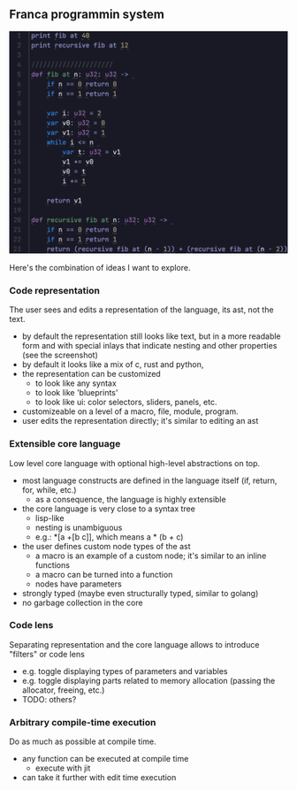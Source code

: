 ## Franca programmin system

![](https://github.com/dmitry-egorov/franca2/blob/main/docs/screenshots/Screenshot%202023-10-30%20050411.png)

Here's the combination of ideas I want to explore.

### Code representation 

The user sees and edits a representation of the language, its ast, not the text.

- by default the representation still looks like text, but in a more readable form and with special inlays that indicate nesting and other properties (see the screenshot)
- by default it looks like a mix of c, rust and python, 
- the representation can be customized
  - to look like any syntax
  - to look like 'blueprints'
  - to look like ui: color selectors, sliders, panels, etc.
- customizeable on a level of a macro, file, module, program.
- user edits the representation directly; it's similar to editing an ast

### Extensible core language 

Low level core language with optional high-level abstractions on top.

- most language constructs are defined in the language itself (if, return, for, while, etc.)
  - as a consequence, the language is highly extensible
- the core language is very close to a syntax tree
  - lisp-like
  - nesting is unambiguous
  - e.g.: *[a +[b c]], which means a * (b + c)
- the user defines custom node types of the ast
  - a macro is an example of a custom node; it's similar to an inline functions
  - a macro can be turned into a function
  - nodes have parameters
- strongly typed (maybe even structurally typed, similar to golang)
- no garbage collection in the core

### Code lens

Separating representation and the core language allows to introduce "filters" or code lens

- e.g. toggle displaying types of parameters and variables
- e.g. toggle displaying parts related to memory allocation (passing the allocator, freeing, etc.)
- TODO: others?

### Arbitrary compile-time execution

Do as much as possible at compile time.

- any function can be executed at compile time
  - execute with jit
- can take it further with edit time execution
